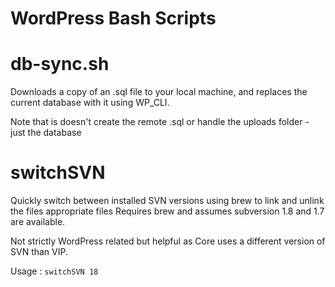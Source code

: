 WordPress Bash Scripts
======================

db-sync.sh
======================

Downloads a copy of an .sql file to your local machine, and replaces the current database with it using WP_CLI.

Note that is doesn't create the remote .sql or handle the uploads folder - just the database


switchSVN
======================

Quickly switch between installed SVN versions using brew to link and unlink the files appropriate files
Requires brew and assumes subversion 1.8 and 1.7 are available.

Not strictly WordPress related but helpful as Core uses a different version of SVN than VIP.

Usage : `switchSVN 18`